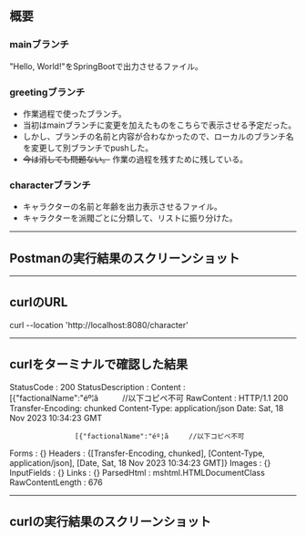 ## 概要

### mainブランチ
"Hello, World!"をSpringBootで出力させるファイル。

### greetingブランチ
- 作業過程で使ったブランチ。
- 当初はmainブランチに変更を加えたものをこちらで表示させる予定だった。
- しかし、ブランチの名前と内容が合わなかったので、ローカルのブランチ名を変更して別ブランチでpushした。
-  ~~今は消しても問題ない。~~ 作業の過程を残すために残している。

### characterブランチ
- キャラクターの名前と年齢を出力表示させるファイル。
- キャラクターを派閥ごとに分類して、リストに振り分けた。

 * * * 

## Postmanの実行結果のスクリーンショット



 * * * 

## curlのURL

curl --location 'http://localhost:8080/character'

 * * * 

## curlをターミナルで確認した結果

StatusCode        : 200
StatusDescription : 
Content           : [{"factionalName":"éº¦ã　　　//以下コピペ不可
RawContent        : HTTP/1.1 200 
                    Transfer-Encoding: chunked
                    Content-Type: application/json
                    Date: Sat, 18 Nov 2023 10:34:23 GMT

                    [{"factionalName":"éº¦ã　　　//以下コピペ不可
Forms             : {}
Headers           : {[Transfer-Encoding, chunked], [Content-Type, application/json], [Date, Sat, 18 Nov 2023 10:34:23 GMT]}
Images            : {}
InputFields       : {}
Links             : {}
ParsedHtml        : mshtml.HTMLDocumentClass
RawContentLength  : 676


 * * * 

## curlの実行結果のスクリーンショット


